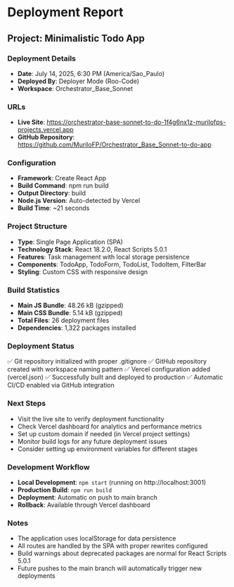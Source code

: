 # Deployment Report

## Project: Minimalistic Todo App

### Deployment Details
- **Date**: July 14, 2025, 6:30 PM (America/Sao_Paulo)
- **Deployed By**: Deployer Mode (Roo-Code)
- **Workspace**: Orchestrator_Base_Sonnet

### URLs
- **Live Site**: https://orchestrator-base-sonnet-to-do-1f4g6nx1z-murilofps-projects.vercel.app
- **GitHub Repository**: https://github.com/MuriloFP/Orchestrator_Base_Sonnet-to-do-app

### Configuration
- **Framework**: Create React App
- **Build Command**: npm run build
- **Output Directory**: build
- **Node.js Version**: Auto-detected by Vercel
- **Build Time**: ~21 seconds

### Project Structure
- **Type**: Single Page Application (SPA)
- **Technology Stack**: React 18.2.0, React Scripts 5.0.1
- **Features**: Task management with local storage persistence
- **Components**: TodoApp, TodoForm, TodoList, TodoItem, FilterBar
- **Styling**: Custom CSS with responsive design

### Build Statistics
- **Main JS Bundle**: 48.26 kB (gzipped)
- **Main CSS Bundle**: 5.14 kB (gzipped)
- **Total Files**: 26 deployment files
- **Dependencies**: 1,322 packages installed

### Deployment Status
✅ Git repository initialized with proper .gitignore
✅ GitHub repository created with workspace naming pattern
✅ Vercel configuration added (vercel.json)
✅ Successfully built and deployed to production
✅ Automatic CI/CD enabled via GitHub integration

### Next Steps
- Visit the live site to verify deployment functionality
- Check Vercel dashboard for analytics and performance metrics
- Set up custom domain if needed (in Vercel project settings)
- Monitor build logs for any future deployment issues
- Consider setting up environment variables for different stages

### Development Workflow
- **Local Development**: `npm start` (running on http://localhost:3001)
- **Production Build**: `npm run build`
- **Deployment**: Automatic on push to main branch
- **Rollback**: Available through Vercel dashboard

### Notes
- The application uses localStorage for data persistence
- All routes are handled by the SPA with proper rewrites configured
- Build warnings about deprecated packages are normal for React Scripts 5.0.1
- Future pushes to the main branch will automatically trigger new deployments